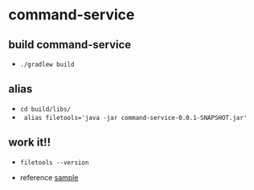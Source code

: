 # command-service
## build command-service
* `./gradlew build`
## alias
* `cd build/libs/`
* ` alias filetools='java -jar command-service-0.0.1-SNAPSHOT.jar'`
## work it!!
* `filetools --version`

* reference [sample](https://ksby.hatenablog.com/entry/2019/07/20/092721) 
